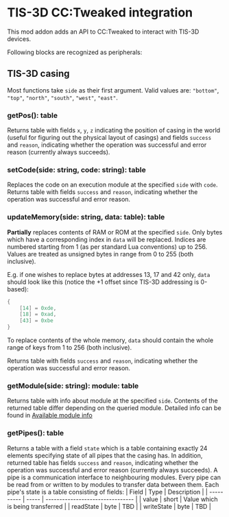 # TIS-3D CC:Tweaked integration

This mod addon adds an API to CC:Tweaked to interact with TIS-3D devices.

Following blocks are recognized as peripherals:

## TIS-3D casing

Most functions take `side` as their first argument. Valid values are: `"bottom"`, `"top"`, `"north"`, `"south"`, `"west"`, `"east"`.

### getPos(): table

Returns table with fields `x`, `y`, `z` indicating the position of casing in the world (useful for figuring out the physical layout of casings) and fields `success` and `reason`, indicating whether the operation was successful and error reason (currently always succeeds).

### setCode(side: string, code: string): table

Replaces the code on an execution module at the specified `side` with `code`. Returns table with fields `success` and `reason`, indicating whether the operation was successful and error reason.

### updateMemory(side: string, data: table): table

**Partially** replaces contents of RAM or ROM at the specified `side`. Only bytes which have a corresponding index in `data` will be replaced. Indices are numbered starting from 1 (as per standard Lua conventions) up to 256. Values are treated as unsigned bytes in range from 0 to 255 (both inclusive).

E.g. if one wishes to replace bytes at addresses 13, 17 and 42 only, `data` should look like this (notice the +1 offset since TIS-3D addressing is 0-based):
```Lua
{
    [14] = 0xde,
    [18] = 0xad,
    [43] = 0xbe
}
```

To replace contents of the whole memory, `data` should contain the whole range of keys from 1 to 256 (both inclusive).

Returns table with fields `success` and `reason`, indicating whether the operation was successful and error reason.

### getModule(side: string): module: table

Returns table with info about module at the specified `side`. Contents of the returned table differ depending on the queried module. Detailed info can be found in [Available module info](module-info.md)

### getPipes(): table

Returns a table with a field `state` which is a table containing exactly 24 elements specifying state of all pipes that the casing has. In addition, returned table has fields `success` and `reason`, indicating whether the operation was successful and error reason (currently always succeeds). A pipe is a communication interface to neighbouring modules. Every pipe can be read from or written to by modules to transfer data between them. Each pipe's state is a table consisting of fields:
| Field      | Type  | Description                      |
| ---------- | ----- | -------------------------------- |
| value      | short | Value which is being transferred |
| readState  | byte  | TBD                              |
| writeState | byte  | TBD                              |
